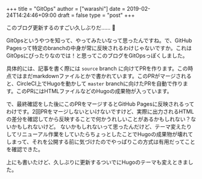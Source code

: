 +++
title = "GitOps"
author = ["warashi"]
date = 2019-02-24T14:24:46+09:00
draft = false
type = "post"
+++

このブログ更新するのすごい久しぶりだ…… :thinking:

GitOpsというやつを知って、やってみたいなって思ったんですね。で、GitHub Pagesって特定のbranchの中身が常に反映されるわけじゃないですか。これはGitOpsにぴったりなのでは！と思ってこのブログをGitOpsっぽくしました。

具体的には、記事を書く際には `source` branch に向けてPRを作ります。この時点ではまだmarkdownファイルとかで書かれています。このPRがマージされると、CircleCI上でHugoを動かして `master` branchに向けたPRを自動で作ります。このPRにはHTMLファイルなどのHugoの成果物が入っています。

で、最終確認をした後にこのPRをマージするとGitHub Pagesに反映されるってわけです。2回PRをマージしないといけないですけど、実際に出力されるHTMLの差分を確認してから反映することで何かうれしいことがあるかもしれない？ないかもしれないけど。
ないかもしれないって思ったんだけど、テーマ変えたりしてリニューアル作業をしていたらちょっとしたことでHugoの成果物が壊れてしまって、それを公開する前に気づけたのでやっぱりこの方式は有用だってことを確認できた。

上にも書いたけど、久しぶりに更新するついでにHugoのテーマも変えときました。
